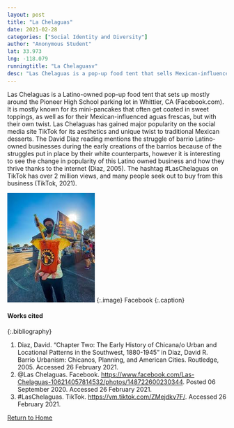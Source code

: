```yaml
---
layout: post
title: "La Chelaguas"
date: 2021-02-28
categories: ["Social Identity and Diversity"]
author: "Anonymous Student"
lat: 33.973 
lng: -118.079
runningtitle: "La Chelaguasv"
desc: "Las Chelaguas is a pop-up food tent that sells Mexican-influenced desserts and beverages. It has gained popularity on social media sites like TikTok."
---
```

Las Chelaguas is a Latino-owned pop-up food tent that sets up mostly around the Pioneer High School parking lot in Whittier, CA (Facebook.com). It is mostly known for its mini-pancakes that often get coated in sweet toppings, as well as for their Mexican-influenced aguas frescas, but with their own twist. Las Chelaguas has gained major popularity on the social media site TikTok for its aesthetics and unique twist to traditional Mexican desserts. The David Diaz reading mentions the struggle of barrio Latino-owned businesses during the early creations of the barrios because of the struggles put in place by their white counterparts, however it is interesting to see the change in popularity of this Latino owned business and how they thrive thanks to the internet (Diaz, 2005). The hashtag #LasChelaguas on TikTok has over 2 million views, and many people seek out to buy from this business (TikTok, 2021). 

![Las Chelaguas Agua Fresca](images/LasChelaguas_pin5_image1.jpg)
   {:.image} 
Facebook
   {:.caption} 

#### Works cited

{:.bibliography}
1. Diaz, David. “Chapter Two: The Early History of Chicana/o Urban and Locational Patterns in the Southwest, 1880-1945” in Diaz, David R. Barrio Urbanism: Chicanos, Planning, and American Cities. Routledge, 2005. Accessed 26 February 2021. 
2. @Las Chelaguas. Facebook. https://www.facebook.com/Las-Chelaguas-106214057814532/photos/148722600230344.  Posted 06 September 2020. Accessed 26 February 2021.  
3. #LasChelaguas. TikTok. https://vm.tiktok.com/ZMejdkv7F/. Accessed 26 February 2021. 

[Return to Home](https://uclachicanxstudies.github.io/BarrioSuburbanisms/)
